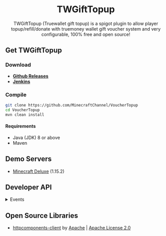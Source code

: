 ﻿<div align="center">
  <h1>TWGiftTopup</h1>
  TWGiftTopup (Truewallet gift topup) is a spigot plugin to allow player topup/refill/donate with truemoney wallet gift voucher system and very configurable, 100% free and open source!
</div>

## Get TWGiftTopup
### Download
+ [**Github Releases**](https://github.com/MinecraftChannel/VoucherTopup/releases)
+ [**Jenkins**](#)

### Compile
```sh
git clone https://github.com/MinecraftChannel/VoucherTopup
cd VoucherTopup
mvn clean install
```

#### Requirements
* Java (JDK) 8 or above
* Maven

## Demo Servers
* [Minecraft Deluxe](http://mc-deluxe.net) (1.15.2)

## Developer API
<details>
  <summary>Events</summary>
  
 ```java
import com.google.gson.JsonObject;  
import th.in.mcch.vouchertopup.api.events.PlayerTopupEvent;  
import th.in.mcch.vouchertopup.api.events.TopupSuccessEvent;  
import org.bukkit.entity.Player;  
import org.bukkit.event.EventHandler;  
import org.bukkit.event.Listener;  
  
public class MyPlugin implements Listener {

    @EventHandler  
    public void onTopup(TWPlayerTopupEvent e) {  
        Player player = e.getPlayer();  
        String input = e.getInput();  
        e.setCancelled(true);  
    }

    @EventHandler  
    public void onTopupError(TWTopupSuccessEvent e) { 
        Player player = e.getPlayer();  
        JsonObject result = e.getResult();  
    }

    @EventHandler  
    public void onTopupFailed(TWTopupSuccessEvent e) {  
        Player player = e.getPlayer();  
        JsonObject result = e.getResult();  
    }

    @EventHandler  
    public void onTopupSuccess(TWTopupSuccessEvent e) {
        Player player = e.getPlayer();  
        JsonObject result = e.getResult();  
        System.out.println(result);  
        JsonObject status = e.getResult().getAsJsonObject().get("status").getAsJsonObject();  
        System.out.println(status);  
        JsonObject voucher = e.getResult().getAsJsonObject().get("data").getAsJsonObject().get("voucher").getAsJsonObject();  
        System.out.println(voucher);  
        double amount = voucher.get("redeemed_amount_baht").getAsDouble();  
        System.out.println("Redeem amount: " + amount + " by " + player.getName());  
    }
}
 ```
</details>

## Open Source Libraries
* [httpcomponents-client](https://github.com/apache/httpcomponents-client) by [Apache](https://github.com/apache) | [Apache License 2.0](https://github.com/apache/httpcomponents-client/blob/master/LICENSE.txt)
